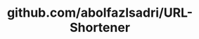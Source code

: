 ---
layout: post
title: github.com/abolfazlsadri/URL-Shortener
categories: link
tags: [انگلیسی, برنامه‌نویسی]
---